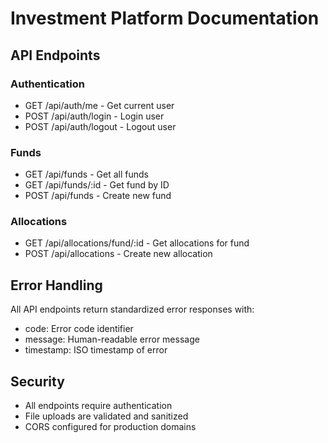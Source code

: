 
# Investment Platform Documentation

## API Endpoints

### Authentication
- GET /api/auth/me - Get current user
- POST /api/auth/login - Login user
- POST /api/auth/logout - Logout user

### Funds
- GET /api/funds - Get all funds
- GET /api/funds/:id - Get fund by ID
- POST /api/funds - Create new fund

### Allocations
- GET /api/allocations/fund/:id - Get allocations for fund
- POST /api/allocations - Create new allocation

## Error Handling
All API endpoints return standardized error responses with:
- code: Error code identifier
- message: Human-readable error message
- timestamp: ISO timestamp of error

## Security
- All endpoints require authentication
- File uploads are validated and sanitized
- CORS configured for production domains
